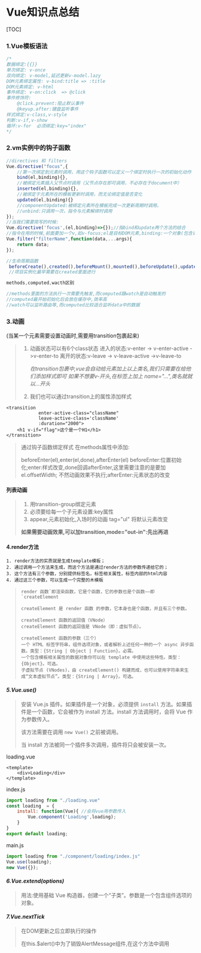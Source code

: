 

# Vue知识点总结

[TOC]



### 1.Vue模板语法

```javascript
/*
数据绑定:{{}}
单次绑定: v-once
双向绑定: v-model,延迟更新v-model.lazy
DOM元素绑定属性: v-bind:title => :title 
DOM元素绑定: v-html
事件绑定: v-on:click  => @click
事件修饰符:
	@click.prevent:阻止默认事件
	@keyup.after:键盘监听事件
样式绑定:v-class,v-style
判断:v-if,v-show
循环:v-for  必须绑定:key="index"
*/
```

### 2.vm实例中的钩子函数

```javascript
//directives 和 filters
Vue.directive("focus",{
	//第一次绑定到元素时调用，用这个钩子函数可以定义一个绑定时执行一次的初始化动作
	bind(el,binding){},
	//被绑定元素插入父节点时调用（父节点存在即可调用，不必存在于document中）
	inserted(el,binding){},
	//被绑定于元素所在的模板更新时调用，而无论绑定值是否变化
	updated(el,binding){}
	//componentUpdated:被绑定元素所在模板完成一次更新周期时调用。
	//unbind:只调用一次，指令与元素解绑时调用
});
//当我们需要简写的时候:
Vue.directive('focus',(el,binding)=>{});//指bind和update两个方法的结合
//指令在用的时候,前面要加一个v,如v-focus;el是目标DOM元素,binding:一个对象(包含诸多属性,如用户传的值)
Vue.filter("filterName",function(data,...args){
	return data;
});

//生命周期函数
 beforeCreate(),created(),beforeMount(),mounted(),beforeUpdate(),updated(),beforeDestroy()destroy()
 //项目实例化最早需要在created里面进行

methods,computed,wacth区别

//methods里面的方法执行一次需要先触发,而computed跟watch是自动触发的
//computed最开始初始化后会放在缓存中,效率高
//watch可以监听路由等,而computed比较适合监听data中的数据
```

### 3.动画

(当某一个元素需要设置动画时,需要用transition包裹起来)

> 1. 动画状态可以有6个class状态 进入的状态:v-enter -> v-enter-active ->v-enter-to 离开的状态:v-leave -> v-leave-active ->v-leave-to
>
>    *在transition包裹中,vue会自动给元素加上以上类名,我们只需要在给他们添加样式即可* *如果不想要v-开头,在标签上加上 name="...",类名就就以...开头*
>
> 2. 我们也可以通过transition上的属性添加样式

```vue
<transition 
            enter-active-class="className" 
            leave-active-class='className'
            :duration="2000">
    <h1 v-if="flag">这个是一个H1</h1>
</transition>
```

> 通过钩子函数绑定样式 在methods属性中添加: 
>
> beforeEnter(el),enter(el,done),afterEnter(el) beforeEnter:位置初始化;enter:样式改变,done回调afterEnter,这里需要注意的是要加el.offsetWidth; 不然动画效果不执行;afterEnter:元素状态的改变

#### 列表动画

> 1. 用transition-group绑定元素
> 2. 必须要给每一个子元素设置:key属性
> 3. appear,元素初始化,入场时的动画 tag="ul" 将默认元素改变
>
> **如果需要动画效果,可以加transition,mode="out-in":先出再进**

#### 4.render方法

```
1. render方法的实质就是生成template模板； 
2. 通过调用一个方法来生成，而这个方法是通过render方法的参数传递给它的； 
3. 这个方法有三个参数，分别提供标签名，标签相关属性，标签内部的html内容 
4. 通过这三个参数，可以生成一个完整的木模板
```

> ```
> render 函数`即渲染函数，它是个函数，它的参数也是个函数——即 `createElement
> 
> createElement 是 render 函数 的参数，它本身也是个函数，并且有三个参数。
> 
> createElement 函数的返回值（VNode）
> createElement 函数的返回值是 VNode（即：虚拟节点）。
> 
> createElement 函数的参数（三个）
> 一个 HTML 标签字符串，组件选项对象，或者解析上述任何一种的一个 async 异步函数。类型：{String | Object | Function}。必需。
> 一个包含模板相关属性的数据对象你可以在 template 中使用这些特性。类型：{Object}。可选。
> 子虚拟节点 (VNodes)，由 createElement() 构建而成，也可以使用字符串来生成“文本虚拟节点”。类型：{String | Array}。可选。
> 
> ```

#### *5.Vue.use()*

> 安装 Vue.js 插件。如果插件是一个对象，必须提供 `install` 方法。如果插件是一个函数，它会被作为 install 方法。install 方法调用时，会将 Vue 作为参数传入。
>
> 该方法需要在调用 `new Vue()` 之前被调用。
>
> 当 install 方法被同一个插件多次调用，插件将只会被安装一次。

loading.vue

```vue
<template>
	<div>Loading</div>
</template>
```

index.js

```javascript
import loading from "./loading.vue"
const loading  = {
    install: function(Vue){ //会将vue用参数传入
        Vue.component('Loading',loading);
    }
}
export default loading;
```

main.js

```javascript
import loading from "./component/loading/index.js"
Vue.use(loading);
new Vue({});
```



#### *6.Vue.extend(options)*

> 用法:使用基础 Vue 构造器，创建一个“子类”。参数是一个包含组件选项的对象。

#### *7.Vue.nextTick*

> 在DOM更新之后立即执行的操作
>
> 在this.$alert()中为了销毁AlertMessage组件,在这个方法中调用


